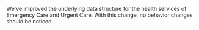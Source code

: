 We've improved the underlying data structure for the health services of Emergency Care and Urgent Care. With this change, no behavior changes should be noticed.
